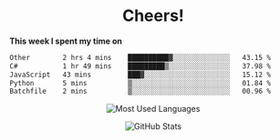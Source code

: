 <h1 align="center">Cheers!</h1>

**This week I spent my time on**
<!--START_SECTION:waka-->

```txt
Other        2 hrs 4 mins    ██████████▓░░░░░░░░░░░░░░   43.15 %
C#           1 hr 49 mins    █████████▒░░░░░░░░░░░░░░░   37.98 %
JavaScript   43 mins         ███▓░░░░░░░░░░░░░░░░░░░░░   15.12 %
Python       5 mins          ▒░░░░░░░░░░░░░░░░░░░░░░░░   01.84 %
Batchfile    2 mins          ▒░░░░░░░░░░░░░░░░░░░░░░░░   00.96 %
```

<!--END_SECTION:waka-->

<p align="center"><img src="https://github-readme-stats.vercel.app/api/top-langs/?username=thnkrn&layout=compact&hide=html&theme=tokyonight" alt="Most Used Languages" /></p>

<p align="center"><img src="https://github-readme-stats.vercel.app/api?username=thnkrn&show_icons=true&count_private=true&theme=tokyonight&show=reviews&hide_rank=false&rank_icon=github" alt="GitHub Stats" /></p>

<!-- <p align="center"><a href="https://wakatime.com"><img src="https://wakatime.com/share/@thnkrn/40092326-d1bd-471b-89da-9a7c63939402.png" /></p>
 -->
